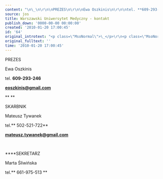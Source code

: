 ```yaml
---
content: "\n\_\n\r\n\nPREZES\n\r\n\nEwa Oszkinis\n\r\n\ntel. **609-293-246 &nbsp;**\n\r\n\n**eoszkinis@gmail.com**\n\r\n**\n**\r\n\nSKARBNIK\n\r\n\nMateusz Tywanek\n\r\n\ntel.** 502-521-722**\n\r\n\n**mateusz.tywanek@gmail.com**\n\r\n\n\_\n\r\n\n****SEKRETARZ\n\r\n\nMarta Śliwińska\n\r\n\ntel.** 661-975-513&nbsp;**\n"
source: jos
title: Warszawski Uniwersytet Medyczny - kontakt
publish_down: '0000-00-00 00:00:00'
created: '2010-01-20 17:00:45'
id: '64'
original_introtext: "<p class=\"MsoNormal\">\_</p>\r\n<p class=\"MsoNormal\">PREZES</p>\r\n<p class=\"MsoNormal\">Ewa Oszkinis</p>\r\n<p class=\"MsoNormal\"><span lang=\"EN-US\">tel. <strong>609-293-246 &nbsp;</strong></span></p>\r\n<p class=\"MsoNormal\"><a href=\"mailto:prezeswum.solideo@gmail.com\"><span style=\"color: #000000;\"><strong>eoszkinis@gmail.com</strong></span></a></p>\r\n<strong><br /></strong>\r\n<p class=\"MsoNormal\">SKARBNIK</p>\r\n<p class=\"MsoNormal\"><span style=\"color: windowtext; text-decoration: none;\" lang=\"EN-US\">Mateusz Tywanek</span></p>\r\n<p><span style=\"color: windowtext; text-decoration: none;\" lang=\"EN-US\">tel.</span><strong><span style=\"color: windowtext; text-decoration: none;\" lang=\"EN-US\"> 502-521-722</span></strong></p>\r\n<p><strong><span style=\"text-decoration: underline;\">mateusz.tywanek@gmail.com</span></strong></p>\r\n<p>\_</p>\r\n<p><strong><span style=\"text-decoration: underline;\"></span></strong>SEKRETARZ</p>\r\n<p>Marta Śliwińska</p>\r\n<p>tel.<strong> 661-975-513&nbsp;</strong></p>"
original_fulltext: ''
time: '2010-01-20 17:00:45'
---
```

PREZES


Ewa Oszkinis


tel. **609-293-246 &nbsp;**


**eoszkinis@gmail.com**

**
**

SKARBNIK


Mateusz Tywanek


tel.** 502-521-722**


**mateusz.tywanek@gmail.com**


 


****SEKRETARZ


Marta Śliwińska


tel.** 661-975-513&nbsp;**


<!--{{json:{"created_date":"2010-01-20 17:00:45","publish_down":"0000-00-00 00:00:00","id":"64"}}}-->